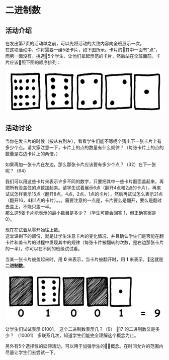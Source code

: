 # 二进制数

## 活动介绍
在发出第7页的活动单之前，可以先将活动的大致内容向全班展示一次。<br>
在这项活动中，你将需要一组5张卡片，如下图所示。卡片的其中一面有“点”，而另一面没有。挑选5个学生，让他们拿起示范的卡片，然后站在全班面前。卡片应该照下图的顺序排列：
<center><img src="/img/act1img1.png"/></center>

## 活动讨论
当你在发卡片的时候（按从右到左），看看学生们能不嗯呢个猜出下一张卡片上有多少个点。请大家注意一下，卡片上的点的数量有什么规律？（每张卡片上的点的数量是右边卡片上的两倍。）

如果再加一张卡片在左边，那么那张卡片应该要有多少个点？（32）在下一张呢？（64）

我们可以用这些卡片来表示许多不同的数字，只要把其中一些卡片翻面盖起来，再把所有没盖住的点数加起来。请学生试着展示6点（翻开4点和2点的卡片），再来试试怎样表示15点（翻开8点，4点，2点，1点的卡片），然后再试试怎么表示21点（翻开16，4和1点的卡片）。。。需要注意的一点是，卡片要么是翻开，要么是翻过去盖上，不能只盖一半。<br>
那么这5张卡片能表示的最小数目是多少？（学生可能会回答 1，但正确答案是 0）。

现在在试着从零开始往上数。<br>
这堂课剩下的部份，就是让学生注意卡片的变化情况，并且确认学生们是否能在翻卡片和盖卡片的过程中发现其中的规律（每张卡片被翻转的次数，是右边那张卡片的一半）。你可以在不同的班级试试看。

当某一张卡片被盖起来时，用 **0** 来表示，当卡片被翻开时，用 **1** 来表示。这就是**二进制数**。

<center><img src="/img/act1img2.png"/></center>

让学生们试试表示 01001。 这个二进制数表示几？（9） 17 的二进制数又是多少？ （10001） 多联系几次，知道学生们能完全理解这个概念为止。

另外有5个选择性的延伸活动，可以用于加强学生的概念。在时间允许的范围内尽量让学生们去尝试一下。